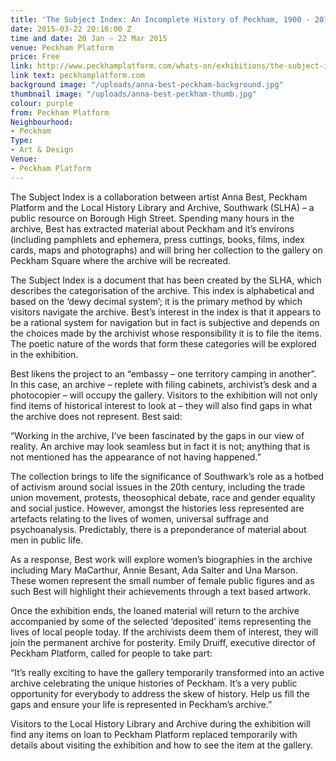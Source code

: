 ```yaml
---
title: 'The Subject Index: An Incomplete History of Peckham, 1900 - 2014'
date: 2015-03-22 20:16:00 Z
time and date: 20 Jan – 22 Mar 2015
venue: Peckham Platform
price: Free
link: http://www.peckhamplatform.com/whats-on/exhibitions/the-subject-index-an-incomplete-history-of-peckham-1900-2014
link text: peckhamplatform.com
background image: "/uploads/anna-best-peckham-background.jpg"
thumbnail image: "/uploads/anna-best-peckham-thumb.jpg"
colour: purple
from: Peckham Platform
Neighbourhood:
- Peckham
Type:
- Art & Design
Venue:
- Peckham Platform
---
```


The Subject Index is a collaboration between artist Anna Best, Peckham Platform and the Local History Library and Archive, Southwark (SLHA) – a public resource on Borough High Street. Spending many hours in the archive, Best has extracted material about Peckham and it’s environs (including pamphlets and ephemera, press cuttings, books, films, index cards, maps and photographs) and will bring her collection to the gallery on Peckham Square where the archive will be recreated.

The Subject Index is a document that has been created by the SLHA, which describes the categorisation of the archive. This index is alphabetical and based on the ‘dewy decimal system’; it is the primary method by which visitors navigate the archive. Best’s interest in the index is that it appears to be a rational system for navigation but in fact is subjective and depends on the choices made by the archivist whose responsibility it is to file the items. The poetic nature of the words that form these categories will be explored in the exhibition.

Best likens the project to an “embassy – one territory camping in another”. In this case, an archive – replete with filing cabinets, archivist’s desk and a photocopier – will occupy the gallery. Visitors to the exhibition will not only find items of historical interest to look at – they will also find gaps in what the archive does not represent. Best said:

“Working in the archive, I’ve been fascinated by the gaps in our view of reality. An archive may look seamless but in fact it is not; anything that is not mentioned has the appearance of not having happened.”

The collection brings to life the significance of Southwark’s role as a hotbed of activism around social issues in the 20th century, including the trade union movement, protests, theosophical debate, race and gender equality and social justice. However, amongst the histories less represented are artefacts relating to the lives of women, universal suffrage and psychoanalysis. Predictably, there is a preponderance of material about men in public life.

As a response, Best work will explore women’s biographies in the archive including Mary MaCarthur, Annie Besant, Ada Salter and Una Marson. These women represent the small number of female public figures and as such Best will highlight their achievements through a text based artwork.

Once the exhibition ends, the loaned material will return to the archive accompanied by some of the selected ‘deposited’ items representing the lives of local people today. If the archivists deem them of interest, they will join the permanent archive for posterity. Emily Druiff, executive director of Peckham Platform, called for people to take part:

“It’s really exciting to have the gallery temporarily transformed into an active archive celebrating the unique histories of Peckham. It’s a very public opportunity for everybody to address the skew of history. Help us fill the gaps and ensure your life is represented in Peckham’s archive.”

Visitors to the Local History Library and Archive during the exhibition will find any items on loan to Peckham Platform replaced temporarily with details about visiting the exhibition and how to see the item at the gallery.
